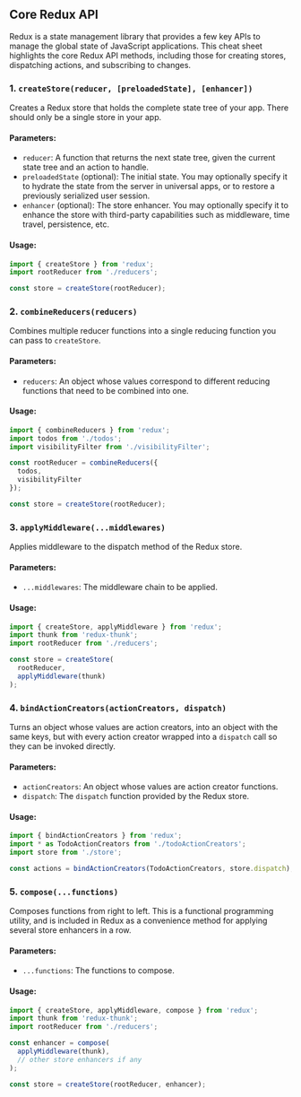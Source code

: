 ## Core Redux API

Redux is a state management library that provides a few key APIs to manage the global state of JavaScript applications. This cheat sheet highlights the core Redux API methods, including those for creating stores, dispatching actions, and subscribing to changes.

### 1. `createStore(reducer, [preloadedState], [enhancer])`

Creates a Redux store that holds the complete state tree of your app. There should only be a single store in your app.

#### Parameters:
- `reducer`: A function that returns the next state tree, given the current state tree and an action to handle.
- `preloadedState` (optional): The initial state. You may optionally specify it to hydrate the state from the server in universal apps, or to restore a previously serialized user session.
- `enhancer` (optional): The store enhancer. You may optionally specify it to enhance the store with third-party capabilities such as middleware, time travel, persistence, etc.

#### Usage:
```javascript
import { createStore } from 'redux';
import rootReducer from './reducers';

const store = createStore(rootReducer);
```

### 2. `combineReducers(reducers)`

Combines multiple reducer functions into a single reducing function you can pass to `createStore`.

#### Parameters:
- `reducers`: An object whose values correspond to different reducing functions that need to be combined into one.

#### Usage:
```javascript
import { combineReducers } from 'redux';
import todos from './todos';
import visibilityFilter from './visibilityFilter';

const rootReducer = combineReducers({
  todos,
  visibilityFilter
});

const store = createStore(rootReducer);
```

### 3. `applyMiddleware(...middlewares)`

Applies middleware to the dispatch method of the Redux store.

#### Parameters:
- `...middlewares`: The middleware chain to be applied.

#### Usage:
```javascript
import { createStore, applyMiddleware } from 'redux';
import thunk from 'redux-thunk';
import rootReducer from './reducers';

const store = createStore(
  rootReducer,
  applyMiddleware(thunk)
);
```

### 4. `bindActionCreators(actionCreators, dispatch)`

Turns an object whose values are action creators, into an object with the same keys, but with every action creator wrapped into a `dispatch` call so they can be invoked directly.

#### Parameters:
- `actionCreators`: An object whose values are action creator functions.
- `dispatch`: The `dispatch` function provided by the Redux store.

#### Usage:
```javascript
import { bindActionCreators } from 'redux';
import * as TodoActionCreators from './todoActionCreators';
import store from './store';

const actions = bindActionCreators(TodoActionCreators, store.dispatch);
```

### 5. `compose(...functions)`

Composes functions from right to left. This is a functional programming utility, and is included in Redux as a convenience method for applying several store enhancers in a row.

#### Parameters:
- `...functions`: The functions to compose.

#### Usage:
```javascript
import { createStore, applyMiddleware, compose } from 'redux';
import thunk from 'redux-thunk';
import rootReducer from './reducers';

const enhancer = compose(
  applyMiddleware(thunk),
  // other store enhancers if any
);

const store = createStore(rootReducer, enhancer);
```